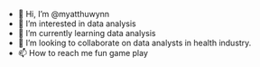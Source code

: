 - 👋 Hi, I’m @myatthuwynn
- 👀 I’m interested in data analysis
- 🌱 I’m currently learning data analysis
- 💞️ I’m looking to collaborate on data analysts in health industry.
- 📫 How to reach me fun game play

<!---
myatthuwynn/myatthuwynn is a ✨ special ✨ repository because its `README.md` (this file) appears on your GitHub profile.
You can click the Preview link to take a look at your changes.
--->

